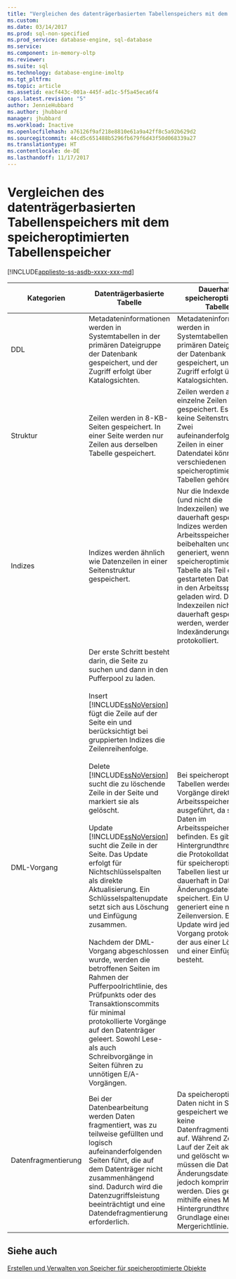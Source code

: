 ```yaml
---
title: "Vergleichen des datenträgerbasierten Tabellenspeichers mit dem speicheroptimierten Tabellenspeicher | Microsoft-Dokumentation"
ms.custom: 
ms.date: 03/14/2017
ms.prod: sql-non-specified
ms.prod_service: database-engine, sql-database
ms.service: 
ms.component: in-memory-oltp
ms.reviewer: 
ms.suite: sql
ms.technology: database-engine-imoltp
ms.tgt_pltfrm: 
ms.topic: article
ms.assetid: eacf443c-001a-445f-ad1c-5f5a45eca6f4
caps.latest.revision: "5"
author: JennieHubbard
ms.author: jhubbard
manager: jhubbard
ms.workload: Inactive
ms.openlocfilehash: a76126f9af218e8810e61a9a42ff8c5a92b629d2
ms.sourcegitcommit: 44cd5c651488b5296fb679f6d43f50d068339a27
ms.translationtype: HT
ms.contentlocale: de-DE
ms.lasthandoff: 11/17/2017
---
```

# <a name="comparing-disk-based-table-storage-to-memory-optimized-table-storage"></a>Vergleichen des datenträgerbasierten Tabellenspeichers mit dem speicheroptimierten Tabellenspeicher
[!INCLUDE[appliesto-ss-asdb-xxxx-xxx-md](../../includes/appliesto-ss-asdb-xxxx-xxx-md.md)]
  
  
|Kategorien|Datenträgerbasierte Tabelle|Dauerhafte speicheroptimierte Tabelle|  
|----------------|-----------------------|-------------------------------------|  
|DDL|Metadateninformationen werden in Systemtabellen in der primären Dateigruppe der Datenbank gespeichert, und der Zugriff erfolgt über Katalogsichten.|Metadateninformationen werden in Systemtabellen in der primären Dateigruppe der Datenbank gespeichert, und der Zugriff erfolgt über Katalogsichten.|  
|Struktur|Zeilen werden in 8-KB-Seiten gespeichert. In einer Seite werden nur Zeilen aus derselben Tabelle gespeichert.|Zeilen werden als einzelne Zeilen gespeichert. Es gibt keine Seitenstruktur. Zwei aufeinanderfolgende Zeilen in einer Datendatei können zu verschiedenen speicheroptimierten Tabellen gehören.|  
|Indizes|Indizes werden ähnlich wie Datenzeilen in einer Seitenstruktur gespeichert.|Nur die Indexdefinition (und nicht die Indexzeilen) werden dauerhaft gespeichert. Indizes werden im Arbeitsspeicher beibehalten und erneut generiert, wenn die speicheroptimierte Tabelle als Teil einer neu gestarteten Datenbank in den Arbeitsspeicher geladen wird. Da Indexzeilen nicht dauerhaft gespeichert werden, werden Indexänderungen nicht protokolliert.|  
|DML-Vorgang|Der erste Schritt besteht darin, die Seite zu suchen und dann in den Pufferpool zu laden.<br /><br /> Insert<br /> [!INCLUDE[ssNoVersion](../../includes/ssnoversion-md.md)] fügt die Zeile auf der Seite ein und berücksichtigt bei gruppierten Indizes die Zeilenreihenfolge.<br /><br /> Delete<br /> [!INCLUDE[ssNoVersion](../../includes/ssnoversion-md.md)] sucht die zu löschende Zeile in der Seite und markiert sie als gelöscht.<br /><br /> Update<br /> [!INCLUDE[ssNoVersion](../../includes/ssnoversion-md.md)] sucht die Zeile in der Seite. Das Update erfolgt für Nichtschlüsselspalten als direkte Aktualisierung. Ein Schlüsselspaltenupdate setzt sich aus Löschung und Einfügung zusammen.<br /><br /> Nachdem der DML-Vorgang abgeschlossen wurde, werden die betroffenen Seiten im Rahmen der Pufferpoolrichtlinie, des Prüfpunkts oder des Transaktionscommits für minimal protokollierte Vorgänge auf den Datenträger geleert. Sowohl Lese- als auch Schreibvorgänge in Seiten führen zu unnötigen E/A-Vorgängen.|Bei speicheroptimierten Tabellen werden DML-Vorgänge direkt im Arbeitsspeicher ausgeführt, da sich die Daten im Arbeitsspeicher befinden. Es gibt einen Hintergrundthread, der die Protokolldatensätze für speicheroptimierte Tabellen liest und dauerhaft in Daten- und Änderungsdateien speichert. Ein Update generiert eine neue Zeilenversion. Ein Update wird jedoch als Vorgang protokolliert, der aus einer Löschung und einer Einfügung besteht.|  
|Datenfragmentierung|Bei der Datenbearbeitung werden Daten fragmentiert, was zu teilweise gefüllten und logisch aufeinanderfolgenden Seiten führt, die auf dem Datenträger nicht zusammenhängend sind. Dadurch wird die Datenzugriffsleistung beeinträchtigt und eine Datendefragmentierung erforderlich.|Da speicheroptimierte Daten nicht in Seiten gespeichert werden, tritt keine Datenfragmentierung auf. Während Zeilen im Lauf der Zeit aktualisiert und gelöscht werden, müssen die Daten- und Änderungsdateien jedoch komprimiert werden. Dies geschieht mithilfe eines MERGE-Hintergrundthreads auf Grundlage einer Mergerichtlinie.|  
  
## <a name="see-also"></a>Siehe auch  
 [Erstellen und Verwalten von Speicher für speicheroptimierte Objekte](../../relational-databases/in-memory-oltp/creating-and-managing-storage-for-memory-optimized-objects.md)  
  
  
